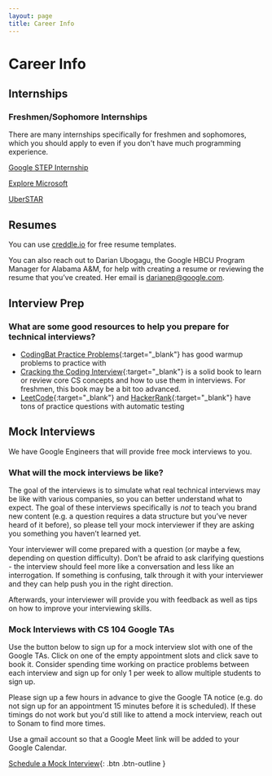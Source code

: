 ```yaml
---
layout: page
title: Career Info
---
```


# Career Info

## Internships

### Freshmen/Sophomore Internships

There are many internships specifically for freshmen and sophomores, which you should apply to even if you don't have much programming experience.

[Google STEP Internship](https://buildyourfuture.withgoogle.com/programs/step)

[Explore Microsoft](https://careers.microsoft.com/students/us/en/job/1388848/Explore-Microsoft-Intern-Opportunities-for-University-Students)

[UberSTAR](https://university-uber.icims.com/jobs/116956/job?iis=marketing&iisn=TheMuse&iisp=paid&rx_job=116956&rx_medium=post&rx_paid=1&rx_r=none&rx_source=themuse&rx_ts=20220913T225001Z&rx_viewer=09038a8433d911edada3e5cb0c31c84689c3f1c526634ce9956b19d91209de0f&mobile=false&width=1030&height=500&bga=true&needsRedirect=false&jan1offset=-480&jun1offset=-420)


## Resumes

You can use [creddle.io](http://creddle.io) for free resume templates.

You can also reach out to Darian Ubogagu, the Google HBCU Program Manager for Alabama A&M, for help with creating a resume or reviewing the resume that you’ve created. Her email is darianep@google.com.


## Interview Prep

### What are some good resources to help you prepare for technical interviews?

- [CodingBat Practice Problems](https://codingbat.com/python){:target="_blank"} has good warmup problems to practice with
- [Cracking the Coding Interview](https://www.crackingthecodinginterview.com/){:target="_blank"} is a solid book to learn or review core CS concepts and how to use them in interviews. For freshmen, this book may be a bit too advanced.
- [LeetCode](https://leetcode.com/){:target="_blank"} and [HackerRank](https://www.hackerrank.com/){:target="_blank"} have tons of practice questions with automatic testing


## Mock Interviews 

We have Google Engineers that will provide free mock interviews to you.

### What will the mock interviews be like?

The goal of the interviews is to simulate what real technical interviews may be like with various companies, so you can better understand what to expect. The goal of these interviews specifically is *not* to teach you brand new content (e.g. a question requires a data structure but you’ve never heard of it before), so please tell your mock interviewer if they are asking you something you haven’t learned yet.

Your interviewer will come prepared with a question (or maybe a few, depending on question difficulty). Don’t be afraid to ask clarifying questions - the interview should feel more like a conversation and less like an interrogation. If something is confusing, talk through it with your interviewer and they can help push you in the right direction.

Afterwards, your interviewer will provide you with feedback as well as tips on how to improve your interviewing skills. 


### Mock Interviews with CS 104 Google TAs

Use the button below to sign up for a mock interview slot with one of the Google TAs. Click on one of the empty appointment slots and click save to book it. Consider spending time working on practice problems between each interview and sign up for only 1 per week to allow multiple students to sign up.

Please sign up a few hours in advance to give the Google TA notice (e.g. do not sign up for an appointment 15 minutes before it is scheduled). If these timings do not work but you'd still like to attend a mock interview, reach out to Sonam to find more times. 

Use a gmail account so that a Google Meet link will be added to your Google Calendar.

[Schedule a Mock Interview](https://calendar.google.com/calendar/u/0/selfsched?sstoken=UU5qRzFsdVFqOW8wfGRlZmF1bHR8ZWM1ZWE1ZmI1ZWFiMGNjZWMwZjE5YTc4ODc4Yjc0MzI){: .btn .btn-outline }
